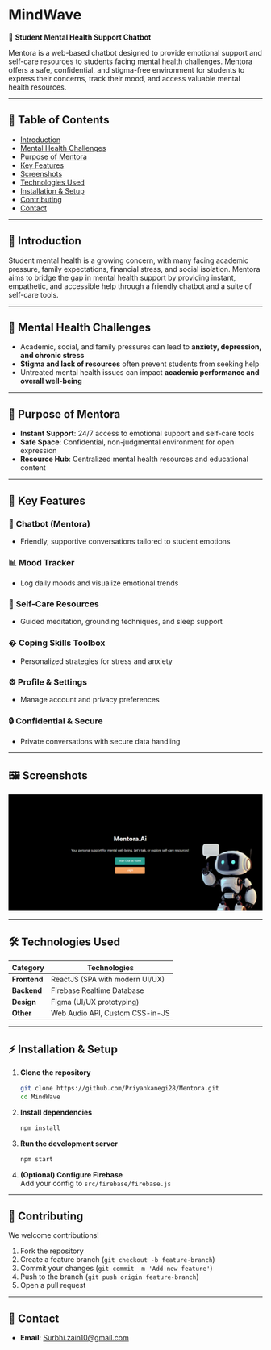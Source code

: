 # MindWave 
🚀 **Student Mental Health Support Chatbot**  

Mentora is a web-based chatbot designed to provide emotional support and self-care resources to students facing mental health challenges. Mentora offers a safe, confidential, and stigma-free environment for students to express their concerns, track their mood, and access valuable mental health resources.

---

## 📖 **Table of Contents**  
- [Introduction](#-introduction)  
- [Mental Health Challenges](#-mental-health-challenges)  
- [Purpose of Mentora](#-purpose-of-mentora)  
- [Key Features](#-key-features)  
- [Screenshots](#-screenshots)  
- [Technologies Used](#-technologies-used)  
- [Installation & Setup](#-installation--setup)  
- [Contributing](#-contributing) 
- [Contact](#-contact)  

---

## 📌 **Introduction**  
Student mental health is a growing concern, with many facing academic pressure, family expectations, financial stress, and social isolation. Mentora aims to bridge the gap in mental health support by providing instant, empathetic, and accessible help through a friendly chatbot and a suite of self-care tools.

---

## 🧠 **Mental Health Challenges**  
- Academic, social, and family pressures can lead to **anxiety, depression, and chronic stress**  
- **Stigma and lack of resources** often prevent students from seeking help  
- Untreated mental health issues can impact **academic performance and overall well-being**  

---

## 🎯 **Purpose of Mentora**  
- **Instant Support**: 24/7 access to emotional support and self-care tools  
- **Safe Space**: Confidential, non-judgmental environment for open expression  
- **Resource Hub**: Centralized mental health resources and educational content  

---

## 🌟 **Key Features**  
### 🤖 **Chatbot (Mentora)**  
- Friendly, supportive conversations tailored to student emotions  
### 📊 **Mood Tracker**  
- Log daily moods and visualize emotional trends  
### 🧘 **Self-Care Resources**  
- Guided meditation, grounding techniques, and sleep support  
### � **Coping Skills Toolbox**  
- Personalized strategies for stress and anxiety  
### ⚙️ **Profile & Settings**  
- Manage account and privacy preferences  
### 🔒 **Confidential & Secure**  
- Private conversations with secure data handling  

---

## 🖼️ **Screenshots**  
![Mentora Banner](https://github.com/Surbhijain00/MINDWAVE/blob/main/MindWave/src/asssets/image.png)
 

---

## 🛠 **Technologies Used**  
| Category       | Technologies                          |
|----------------|---------------------------------------|
| **Frontend**   | ReactJS (SPA with modern UI/UX)       |
| **Backend**    | Firebase Realtime Database            |
| **Design**     | Figma (UI/UX prototyping)             |
| **Other**      | Web Audio API, Custom CSS-in-JS       |

---

## ⚡ **Installation & Setup**  
1. **Clone the repository**  
   ```bash
   git clone https://github.com/Priyankanegi28/Mentora.git
   cd MindWave
   ```
2. **Install dependencies**  
   ```bash
   npm install
   ```
3. **Run the development server**  
   ```bash
   npm start
   ```
4. **(Optional) Configure Firebase**  
   Add your config to `src/firebase/firebase.js`

---

## 🤝 **Contributing**  
We welcome contributions!  
1. Fork the repository  
2. Create a feature branch (`git checkout -b feature-branch`)  
3. Commit your changes (`git commit -m 'Add new feature'`)  
4. Push to the branch (`git push origin feature-branch`)  
5. Open a pull request  

---


## 📩 **Contact**  
- **Email**: [Surbhi.zain10@gmail.com](mailto:Surbhi.zain10@gmail.com)  

